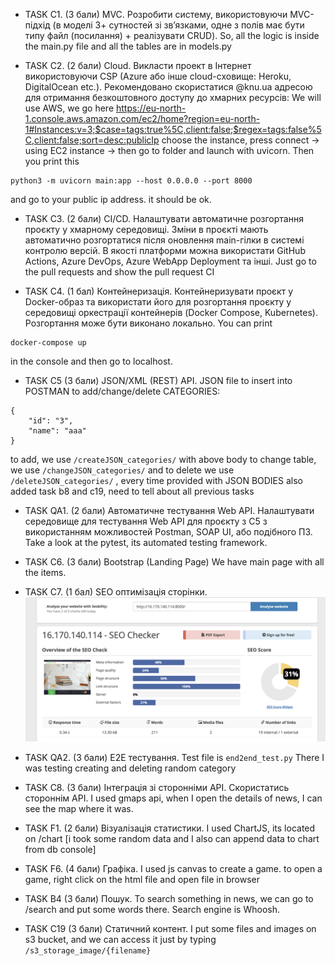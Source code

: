 - TASK С1. (3 бали) MVC. Розробити систему, використовуючи MVC-підхід (в моделі 3+ сутностей зі зв’язками, одне з полів має бути типу файл (посилання) + реалізувати CRUD).
So, all the logic is inside the main.py file and all the tables are in models.py

- TASK С2. (2 бали) Cloud. Викласти проект в Інтернет використовуючи CSP (Azure або інше cloud-сховище: Heroku, DigitalOcean etc.). Рекомендовано скористатися @knu.ua адресою для отримання безкоштовного доступу до хмарних ресурсів:
We will use AWS, we go here 
https://eu-north-1.console.aws.amazon.com/ec2/home?region=eu-north-1#Instances:v=3;$case=tags:true%5C,client:false;$regex=tags:false%5C,client:false;sort=desc:publicIp
choose the instance, press connect -> using EC2 instance -> then go to folder and launch with uvicorn.
Then you print this
```
python3 -m uvicorn main:app --host 0.0.0.0 --port 8000
```
and go to your public ip address. it should be ok.

- TASK C3. (2 бали) CI/CD. Налаштувати автоматичне розгортання проєкту у хмарному середовищі. Зміни в проєкті мають автоматично розгортатися після оновлення main-гілки в системі контролю версій. В якості платформи можна використати GitHub Actions, Azure DevOps, Azure WebApp Deployment та інші.
Just go to the pull requests and show the pull request CI

- TASK С4. (1 бал) Контейнеризація. Контейнеризувати проєкт у Docker-образ та використати його для розгортання проєкту у середовищі оркестрації контейнерів (Docker Compose, Kubernetes). Розгортання може бути виконано локально.
You can print 
```
docker-compose up
```
in the console and then go to localhost.

- TASK C5 (3 бали) JSON/XML (REST) API.
JSON file to insert into POSTMAN to add/change/delete CATEGORIES:
```
{
    "id": "3",
    "name": "aaa"
}
```
to add, we use `/createJSON_categories/` with above body
to change table, we use `/changeJSON_categories/`
and to delete we use `/deleteJSON_categories/` , every time provided with JSON BODIES
also added task b8 and c19, need to tell about all previous tasks

- TASK QA1. (2 бали) Автоматичне тестування Web API. Налаштувати середовище для тестування Web API для проєкту з C5 з використанням можливостей Postman, SOAP UI, або подібного ПЗ.
Take a look at the pytest, its automated testing framework.

- TASK C6. (3 бали) Bootstrap (Landing Page)
We have main page with all the items.

- TASK С7. (1 бал) SEO оптимізація сторінки.
![this is the seo result on my site](/templates/static/img/Seo_result.png)

- TASK QA2. (3 бали) E2E тестування.
Test file is `end2end_test.py` There I was testing creating and deleting random category

- TASK C8. (3 бали) Інтеграція зі сторонніми API. Скористатись стороннім API. 
I used gmaps api, when I open the details of news, I can see the map where it was.

- TASK F1. (2 бали) Візуалізація статистики.
I used ChartJS, its located on /chart [i took some random data and I also can append data to chart from db console]

- TASK F6. (4 бали) Графіка. 
I used js canvas to create a game. to open a game, right click on the html file and open file in browser

- TASK B4 (3 бали) Пошук.
To search something in news, we can go to /search and put some words there. Search engine is Whoosh.

- TASK C19 (3 бали) Статичний контент.
I put some files and images on s3 bucket, and we can access it just by typing `/s3_storage_image/{filename}`